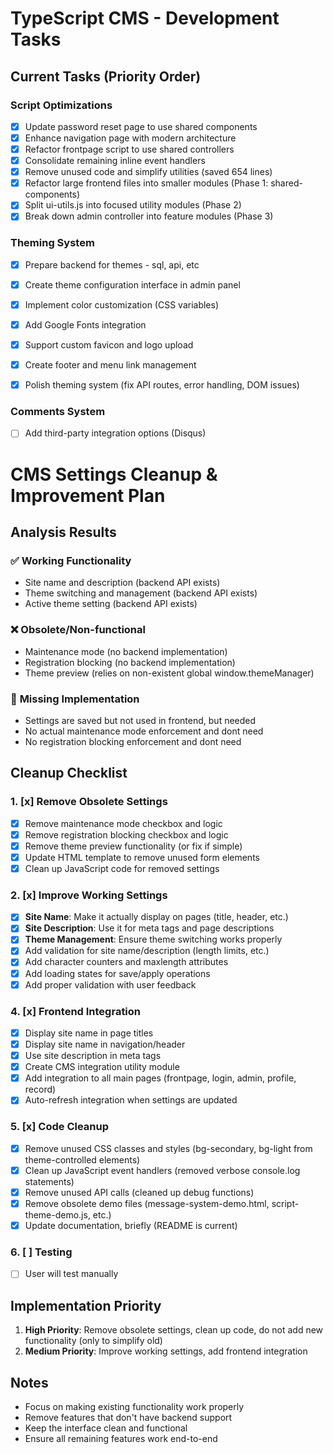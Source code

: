 # TypeScript CMS - Development Tasks

## Current Tasks (Priority Order)

### Script Optimizations
- [x] Update password reset page to use shared components
- [x] Enhance navigation page with modern architecture  
- [x] Refactor frontpage script to use shared controllers
- [x] Consolidate remaining inline event handlers
- [x] Remove unused code and simplify utilities (saved 654 lines)
- [x] Refactor large frontend files into smaller modules (Phase 1: shared-components)
- [x] Split ui-utils.js into focused utility modules (Phase 2)
- [x] Break down admin controller into feature modules (Phase 3)

### Theming System
- [x] Prepare backend for themes - sql, api, etc
- [x] Create theme configuration interface in admin panel
- [x] Implement color customization (CSS variables)
- [x] Add Google Fonts integration
- [x] Support custom favicon and logo upload
- [x] Create footer and menu link management
- [x] Polish theming system (fix API routes, error handling, DOM issues)


### Comments System
- [ ] Add third-party integration options (Disqus)

# CMS Settings Cleanup & Improvement Plan

## Analysis Results

### ✅ **Working Functionality**
- Site name and description (backend API exists)
- Theme switching and management (backend API exists)
- Active theme setting (backend API exists)

### ❌ **Obsolete/Non-functional**
- Maintenance mode (no backend implementation)
- Registration blocking (no backend implementation)
- Theme preview (relies on non-existent global window.themeManager)

### 🔧 **Missing Implementation**
- Settings are saved but not used in frontend, but needed
- No actual maintenance mode enforcement and dont need
- No registration blocking enforcement and dont need

## Cleanup Checklist

### 1. [x] Remove Obsolete Settings
- [x] Remove maintenance mode checkbox and logic
- [x] Remove registration blocking checkbox and logic
- [x] Remove theme preview functionality (or fix if simple)
- [x] Update HTML template to remove unused form elements
- [x] Clean up JavaScript code for removed settings

### 2. [x] Improve Working Settings
- [x] **Site Name**: Make it actually display on pages (title, header, etc.)
- [x] **Site Description**: Use it for meta tags and page descriptions
- [x] **Theme Management**: Ensure theme switching works properly
- [x] Add validation for site name/description (length limits, etc.)
- [x] Add character counters and maxlength attributes
- [x] Add loading states for save/apply operations
- [x] Add proper validation with user feedback

### 4. [x] Frontend Integration
- [x] Display site name in page titles
- [x] Display site name in navigation/header
- [x] Use site description in meta tags
- [x] Create CMS integration utility module
- [x] Add integration to all main pages (frontpage, login, admin, profile, record)
- [x] Auto-refresh integration when settings are updated

### 5. [x] Code Cleanup
- [x] Remove unused CSS classes and styles (bg-secondary, bg-light from theme-controlled elements)
- [x] Clean up JavaScript event handlers (removed verbose console.log statements)
- [x] Remove unused API calls (cleaned up debug functions)
- [x] Remove obsolete demo files (message-system-demo.html, script-theme-demo.js, etc.)
- [x] Update documentation, briefly (README is current)

### 6. [ ] Testing
- [ ] User will test manually

## Implementation Priority

1. **High Priority**: Remove obsolete settings, clean up code, do not add new functionality (only to simplify old)
2. **Medium Priority**: Improve working settings, add frontend integration

## Notes

- Focus on making existing functionality work properly
- Remove features that don't have backend support
- Keep the interface clean and functional
- Ensure all remaining features work end-to-end
